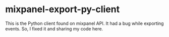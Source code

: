 # mixpanel-export-py-client
This is the Python client found on mixpanel API. It had a bug while exporting events. So, I fixed it and sharing my code here.
